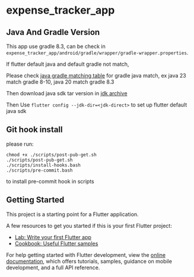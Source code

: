 # expense_tracker_app

## Java And Gradle Version
This app use gradle 8.3, can be check in `expense_tracker_app/android/gradle/wrapper/gradle-wrapper.properties`. 

If flutter default java and default gradle not match, 

Please check [java gradle matching table](https://docs.gradle.org/current/userguide/compatibility.html#java) for gradle java match, ex java 23 match gradle 8-10, java 20 match gradle 8.3

Then download java sdk tar version in [jdk archive](https://www.oracle.com/java/technologies/downloads/archive/)


Then Use `flutter config --jdk-dir=<jdk-direct>` to set up flutter default java sdk

## Git hook install
please run:
```
chmod +x ./scripts/post-pub-get.sh
./scripts/post-pub-get.sh
./scripts/install-hooks.bash
./scripts/pre-commit.bash
```
to install pre-commit hook in scripts


## Getting Started

This project is a starting point for a Flutter application.

A few resources to get you started if this is your first Flutter project:

- [Lab: Write your first Flutter app](https://docs.flutter.dev/get-started/codelab)
- [Cookbook: Useful Flutter samples](https://docs.flutter.dev/cookbook)

For help getting started with Flutter development, view the
[online documentation](https://docs.flutter.dev/), which offers tutorials,
samples, guidance on mobile development, and a full API reference.
